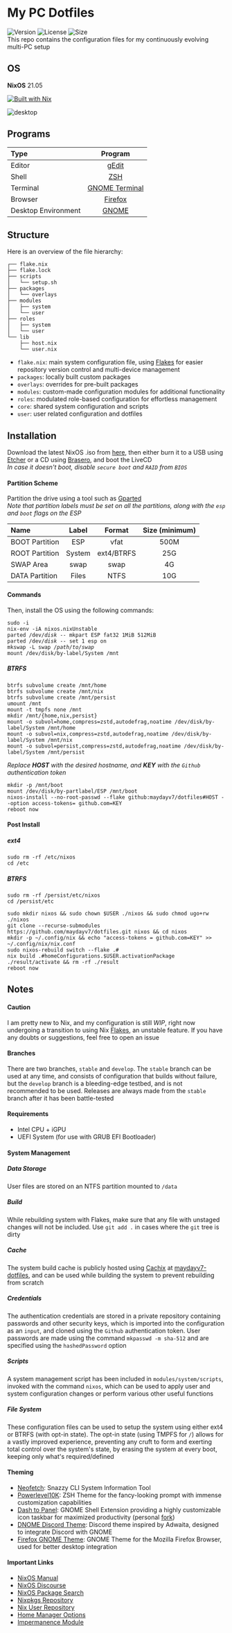 # My PC Dotfiles
![Version](https://img.shields.io/github/v/release/maydayv7/dotfiles?include_prereleases&label=version&style=flat-square&logo=github) ![License](https://img.shields.io/github/license/maydayv7/dotfiles?color=dgreen&style=flat-square) ![Size](https://img.shields.io/github/repo-size/maydayv7/dotfiles?color=red&label=size&style=flat-square)  
This repo contains the configuration files for my continuously evolving multi-PC setup

## OS
**NixOS** 21.05  

[![Built with Nix](https://builtwithnix.org/badge.svg)](https://builtwithnix.org)

![desktop](./src/desktop.png)

## Programs
| Type                | Program                     |
| :------------------ | :-------------------------: |
| Editor              | [gEdit](https://wiki.gnome.org/Apps/Gedit) |
| Shell               | [ZSH](https://www.zsh.org) |
| Terminal            | [GNOME Terminal](https://gitlab.gnome.org/GNOME/gnome-terminal) |
| Browser             | [Firefox](https://www.mozilla.org/en-US/firefox/) |
| Desktop Environment | [GNOME](https://www.gnome.org) |

## Structure

Here is an overview of the file hierarchy:

```
┌── flake.nix
├── flake.lock
├── scripts
│   └── setup.sh
├── packages
│   └── overlays
├── modules
│   ├── system
│   └── user
├── roles
│   ├── system
│   └── user
└── lib
    ├── host.nix
    └── user.nix
```

- `flake.nix`: main system configuration file, using [Flakes](https://nixos.wiki/wiki/Flakes) for easier repository version control and multi-device management
- `packages`: locally built custom packages
- `overlays`: overrides for pre-built packages
- `modules`: custom-made configuration modules for additional functionality
- `roles`: modulated role-based configuration for effortless management
- `core`: shared system configuration and scripts
- `user`: user related configuration and dotfiles

## Installation
Download the latest NixOS .iso from [here](https://nixos.org/download.html), then either burn it to a USB using [Etcher](https://www.balena.io/etcher/) or a CD using [Brasero](https://wiki.gnome.org/Apps/Brasero), and boot the LiveCD  
*In case it doesn't boot, disable `secure boot` and `RAID` from `BIOS`*

#### Partition Scheme
Partition the drive using a tool such as [Gparted](https://gparted.org/)  
*Note that partition labels must be set on all the partitions, along with the `esp` and `boot` flags on the ESP*

| Name           | Label  | Format     | Size (minimum) |
| :------------- | :----: | :--------: | :------------: |
| BOOT Partition | ESP    | vfat       | 500M           |
| ROOT Partition | System | ext4/BTRFS | 25G            |
| SWAP Area      | swap   | swap       | 4G             |
| DATA Partition | Files  | NTFS       | 10G            |

#### Commands
Then, install the OS using the following commands:  
<pre><code>sudo -i
nix-env -iA nixos.nixUnstable
parted /dev/<i>disk</i> -- mkpart ESP fat32 1MiB 512MiB
parted /dev/<i>disk</i> -- set 1 esp on
mkswap -L swap <i>/path/to/swap</i>
mount /dev/disk/by-label/System /mnt
</pre></code>

##### BTRFS
```console
btrfs subvolume create /mnt/home
btrfs subvolume create /mnt/nix
btrfs subvolume create /mnt/persist
umount /mnt
mount -t tmpfs none /mnt
mkdir /mnt/{home,nix,persist}
mount -o subvol=home,compress=zstd,autodefrag,noatime /dev/disk/by-label/System /mnt/home
mount -o subvol=nix,compress=zstd,autodefrag,noatime /dev/disk/by-label/System /mnt/nix
mount -o subvol=persist,compress=zstd,autodefrag,noatime /dev/disk/by-label/System /mnt/persist
```

*Replace* ***HOST*** *with the desired hostname, and* ***KEY*** *with the `Github` authentication token*
```
mkdir -p /mnt/boot
mount /dev/disk/by-partlabel/ESP /mnt/boot
nixos-install --no-root-passwd --flake github:maydayv7/dotfiles#HOST --option access-tokens= github.com=KEY
reboot now
```

#### Post Install
##### ext4
```
sudo rm -rf /etc/nixos
cd /etc
```

##### BTRFS
```console
sudo rm -rf /persist/etc/nixos
cd /persist/etc
```


```
sudo mkdir nixos && sudo chown $USER ./nixos && sudo chmod ugo+rw ./nixos
git clone --recurse-submodules https://github.com/maydayv7/dotfiles.git nixos && cd nixos
mkdir -p ~/.config/nix && echo "access-tokens = github.com=KEY" >> ~/.config/nix/nix.conf
sudo nixos-rebuild switch --flake .#
nix build .#homeConfigurations.$USER.activationPackage
./result/activate && rm -rf ./result
reboot now
```

## Notes
#### Caution
I am pretty new to Nix, and my configuration is still *WIP*, right now undergoing a transition to using Nix [Flakes](https://nixos.wiki/wiki/Flakes), an unstable feature. If you have any doubts or suggestions, feel free to open an issue

#### Branches
There are two branches, `stable` and `develop`. The `stable` branch can be used at any time, and consists of configuration that builds without failure, but the `develop` branch is a bleeding-edge testbed, and is not recommended to be used. Releases are always made from the `stable` branch after it has been battle-tested

#### Requirements
- Intel CPU + iGPU
- UEFI System (for use with GRUB EFI Bootloader)

#### System Management
##### Data Storage
User files are stored on an NTFS partition mounted to `/data`

##### Build
While rebuilding system with Flakes, make sure that any file with unstaged changes will not be included. Use `git add .` in cases where the `git` tree is dirty

##### Cache
The system build cache is publicly hosted using [Cachix](https://www.cachix.org) at [maydayv7-dotfiles](https://app.cachix.org/cache/maydayv7-dotfiles), and can be used while building the system to prevent rebuilding from scratch

##### Credentials
The authentication credentials are stored in a private repository containing passwords and other security keys, which is imported into the configuration as an `input`, and cloned using the `Github` authentication token. User passwords are made using the command `mkpasswd -m sha-512` and are specified using the `hashedPassword` option

##### Scripts
A system management script has been included in `modules/system/scripts`, invoked with the command `nixos`, which can be used to apply user and system configuration changes or perform various other useful functions

##### File System
These configuration files can be used to setup the system using either ext4 or BTRFS (with opt-in state). The opt-in state (using TMPFS for `/`) allows for a vastly improved experience, preventing any cruft to form and exerting total control over the system's state, by erasing the system at every boot, keeping only what's required/defined

#### Theming
- [Neofetch](https://github.com/dylanaraps/neofetch): Snazzy CLI System Information Tool
- [Powerlevel10K](https://github.com/romkatv/powerlevel10k): ZSH Theme for the fancy-looking prompt with immense customization capabilities
- [Dash to Panel](https://github.com/home-sweet-gnome/dash-to-panel): GNOME Shell Extension providing a highly customizable icon taskbar for maximized productivity (personal [fork](https://github.com/maydayv7/dash-to-panel))
- [DNOME Discord Theme](https://github.com/GeopJr/DNOME): Discord theme inspired by Adwaita, designed to integrate Discord with GNOME
- [Firefox GNOME Theme](https://github.com/rafaelmardojai/firefox-gnome-theme): GNOME Theme for the Mozilla Firefox Browser, used for better desktop integration

#### Important Links
- [NixOS Manual](https://nixos.org/manual/nixpkgs/stable)
- [NixOS Discourse](https://discourse.nixos.org/)
- [NixOS Package Search](https://search.nixos.org/)
- [Nixpkgs Repository](https://github.com/NixOS/nixpkgs)
- [Nix User Repository](https://github.com/nix-community/NUR)
- [Home Manager Options](https://nix-community.github.io/home-manager/options.html)
- [Impermanence Module](https://github.com/nix-community/impermanence)
